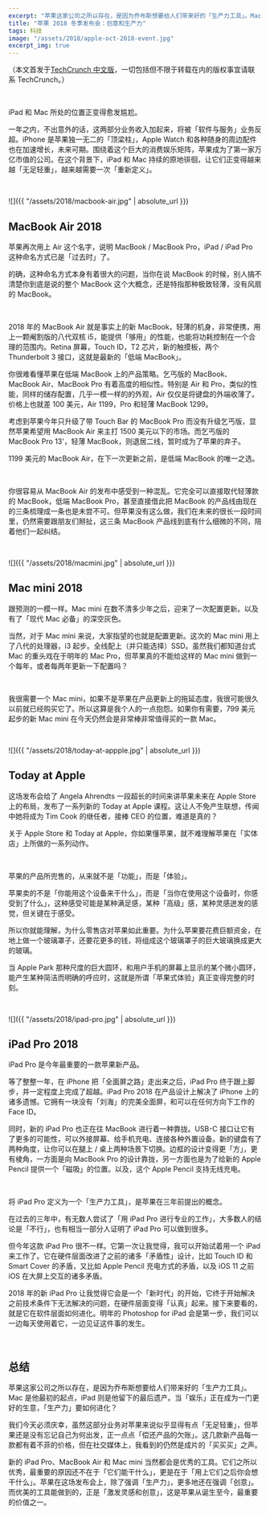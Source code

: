 ```yaml
---
excerpt: "苹果这家公司之所以存在，是因为乔布斯想要给人们带来好的「生产力工具」。Mac 是他最初的起点，iPad 则是他留下的最后遗产。当「娱乐」正在成为一门更好的生意，「生产力」要如何进化？"
title: "苹果 2018 冬季发布会：创意和生产力"
tags: 科技
image: "/assets/2018/apple-oct-2018-event.jpg"
excerpt_img: true
---
```


（本文首发于[TechCrunch 中文版](https://techcrunch.cn/2018/10/31/apple-2018-winter-event-creativity-and-productivity/)，一切包括但不限于转载在内的版权事宜请联系 TechCrunch。）

<br>

iPad 和 Mac 所处的位置正变得愈发尴尬。

一年之内，不出意外的话，这两部分业务收入加起来，将被「软件与服务」业务反超。iPhone 是苹果独一无二的「顶梁柱」，Apple Watch 和各种随身的周边配件也在加速增长，未来可期。围绕着这个巨大的消费娱乐矩阵，苹果成为了第一家万亿市值的公司。在这个背景下，iPad 和 Mac 持续的原地徘徊，让它们正变得越来越「无足轻重」，越来越需要一次「重新定义」。

<br>

![]({{ "/assets/2018/macbook-air.jpg" | absolute_url }})
## MacBook Air 2018
苹果再次用上 Air 这个名字，说明 MacBook / MacBook Pro，iPad / iPad Pro 这种命名方式已是「过去时」了。

的确，这种命名方式本身有着很大的问题，当你在说 MacBook 的时候，别人搞不清楚你到底是说的整个 MacBook 这个大概念，还是特指那种极致轻薄，没有风扇的 MacBook。

<br>

2018 年的 MacBook Air 就是事实上的新 MacBook，轻薄的机身，非常便携，用上一颗阉割版的八代双核 i5，能提供「够用」的性能，也能将功耗控制在一个合理的范围内。Retina 屏幕，Touch ID，T2 芯片，新的触摸板，两个 Thunderbolt 3 接口，这就是最新的「低端 MacBook」。

你很难看懂苹果在低端 MacBook 上的产品策略。乞丐版的 MacBook、MacBook Air、MacBook Pro 有着高度的相似性。特别是 Air 和 Pro，类似的性能，同样的储存配置，几乎一模一样的的外观，Air 仅仅是将键盘的外端收薄了。价格上也就差 100 美元，Air 1199，Pro 和轻薄 MacBook 1299。

考虑到苹果今年只升级了带 Touch Bar 的 MacBook Pro 而没有升级乞丐版，显然苹果希望用 MacBook Air 来主打 1500 美元以下的市场。而乞丐版的 MacBook Pro 13'，轻薄 MacBook，则退居二线，暂时成为了苹果的弃子。

1199 美元的 MacBook Air，在下一次更新之前，是低端 MacBook 的唯一之选。

<br>

你很容易从 MacBook Air 的发布中感受到一种混乱。它完全可以直接取代轻薄款的 MacBook，低端 MacBook Pro，甚至直接借此把 MacBook 的产品线由现在的三条梳理成一条也是未尝不可。但苹果没有这么做，我们在未来的很长一段时间里，仍然需要跟朋友们掰扯，这三条 MacBook 产品线到底有什么细微的不同，陪着他们一起纠结。

<br>

![]({{ "/assets/2018/macmini.jpg" | absolute_url }})
## Mac mini 2018
跟预测的一模一样。Mac mini 在数不清多少年之后，迎来了一次配置更新。以及有了「现代 Mac 必备」的深空灰色。

当然，对于 Mac mini 来说，大家指望的也就是配置更新。这次的 Mac mini 用上了八代的处理器，i3 起步。全线配上（并只能选择）SSD。虽然我们都知道台式 Mac 的重头戏在于明年的 Mac Pro，但苹果真的不能给这样的 Mac mini 做到一个每年，或者每两年更新一下配置吗？

<br>

我很需要一个 Mac mini，如果不是苹果在产品更新上的拖延态度，我很可能很久以前就已经购买它了。所以这算是我个人的一点抱怨。如果你有需要，799 美元起步的新 Mac mini 在今天仍然会是非常棒非常值得买的一款 Mac。

<br>

![]({{ "/assets/2018/today-at-appple.jpg" | absolute_url }})
## Today at Apple
这场发布会给了 Angela Ahrendts 一段超长的时间来讲苹果未来在 Apple Store 上的布局，发布了一系列新的 Today at Apple 课程。这让人不免产生联想，传闻中她将成为 Tim Cook 的继任者，接棒 CEO 的位置，难道是真的？

关于 Apple Store 和 Today at Apple，你如果懂苹果，就不难理解苹果在「实体店」上所做的一系列动作。

<br>

苹果的产品所兜售的，从来就不是「功能」，而是「体验」。

苹果卖的不是「你能用这个设备来干什么」，而是「当你在使用这个设备时，你感受到了什么」，这种感受可能是某种满足感，某种「高级」感，某种灵感迸发的感觉，但关键在于感受。

所以你就能理解，为什么零售店对苹果如此重要。为什么苹果要花费巨额资金，在地上做一个玻璃罩子，还要花更多的钱，将组成这个玻璃罩子的巨大玻璃换成更大的玻璃。

当 Apple Park 那种尺度的巨大圆环，和用户手机的屏幕上显示的某个微小圆环，能产生某种简洁而明确的呼应时，这就是所谓「苹果式体验」真正变得完整的时刻。

<br>

![]({{ "/assets/2018/ipad-pro.jpg" | absolute_url }})
## iPad Pro 2018
iPad Pro 是今年最重要的一款苹果新产品。

等了整整一年，在 iPhone 把「全面屏之路」走出来之后，iPad Pro 终于跟上脚步，并一定程度上完成了超越。iPad Pro 2018 在产品设计上解决了 iPhone 上的诸多遗憾。它拥有一块没有「刘海」的完美全面屏，和可以在任何方向下工作的 Face ID。

同时，新的 iPad Pro 也正在往 MacBook 进行着一种靠拢。USB-C 接口让它有了更多的可能性，可以外接屏幕、给手机充电、连接各种外置设备。新的键盘有了两种角度，让你可以在腿上 / 桌上两种场景下切换。边框的设计变得更「方」，更有棱角，一方面是向 MacBook Pro 的设计靠拢，另一方面也是为了给新的 Apple Pencil 提供一个「磁吸」的位置。以及，这个 Apple Pencil 支持无线充电。

<br>

将 iPad Pro 定义为一个「生产力工具」，是苹果在三年前提出的概念。

在过去的三年中，有无数人尝试了「用 iPad Pro 进行专业的工作」，大多数人的结论是「不行」，也有相当一部分人证明了 iPad Pro 可以做到很多。

但今年这款 iPad Pro 很不一样。它第一次让我觉得，我可以开始试着用一个 iPad 来工作了。它在硬件层面改进了之前的诸多「矛盾性」设计，比如 Touch ID 和 Smart Cover 的矛盾，又比如 Apple Pencil 充电方式的矛盾，以及 iOS 11 之前 iOS 在大屏上交互的诸多矛盾。

2018 年的新 iPad Pro 让我觉得它会是一个「新时代」的开始，它终于开始解决之前技术条件下无法解决的问题，在硬件层面变得「认真」起来。接下来要看的，就是它在软件层面如何进化。明年的 Photoshop for iPad 会是第一步，我们可以一边每天使用着它，一边见证这件事的发生。

<br>

## 总结
苹果这家公司之所以存在，是因为乔布斯想要给人们带来好的「生产力工具」。Mac 是他最初的起点，iPad 则是他留下的最后遗产。当「娱乐」正在成为一门更好的生意，「生产力」要如何进化？

我们今天必须庆幸，虽然这部分业务对苹果来说似乎显得有点「无足轻重」，但苹果还是没有忘记自己为何出发，正一点点「偿还产品的欠账」。这几款新产品每一款都有着不菲的价格，但在社交媒体上，我看到的仍然是成片的「买买买」之声。

新的 iPad Pro、MacBook Air 和 Mac mini 当然都会是优秀的工具。它们之所以优秀，最重要的原因还不在于「它们能干什么」，更是在于「用上它们之后你会想干什么」。苹果在这场发布会上，除了强调「生产力」，更多地还在强调「创意」。而优美的工具能做到的，正是「激发灵感和创意」，这是苹果从诞生至今，最重要的价值之一。